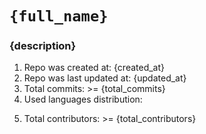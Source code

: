 # `{full_name}`
### {description}
<ol>
    <li>Repo was created at: {created_at}</li>
    <li>Repo was last updated at: {updated_at}</li>
    <li>Total commits: >= {total_commits}</li>
    <li>Used languages distribution:</li>
        <ul id="used_languages"></ul>
    <li>Total contributors: >= {total_contributors}</li>
</ol>
